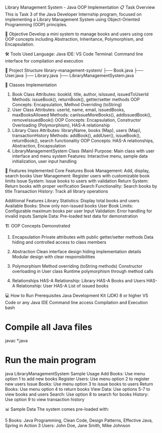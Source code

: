 Library Management System - Java OOP Implementation
📋 Task Overview
This is Task 3 of the Java Developer Internship program, focused on implementing a Library Management System using Object-Oriented Programming (OOP) principles.

🎯 Objective
Develop a mini system to manage books and users using core OOP concepts including Abstraction, Inheritance, Polymorphism, and Encapsulation.

🛠️ Tools Used
Language: Java
IDE: VS Code
Terminal: Command line interface for compilation and execution

📁 Project Structure
library-management-system/
├── Book.java
├── User.java
├── Library.java
├── LibraryManagementSystem.java

🔧 Classes Implementation
1. Book Class
Attributes: bookId, title, author, isIssued, issuedToUserId
Methods: issueBook(), returnBook(), getter/setter methods
OOP Concepts: Encapsulation, Method Overriding (toString)
2. User Class
Attributes: userId, name, email, issuedBooks, maxBooksAllowed
Methods: canIssueMoreBooks(), addIssuedBook(), removeIssuedBook()
OOP Concepts: Encapsulation, Constructor Overloading (Polymorphism), HAS-A relationship
3. Library Class
Attributes: libraryName, books (Map), users (Map), transactionHistory
Methods: addBook(), addUser(), issueBook(), returnBook(), search functionality
OOP Concepts: HAS-A relationships, Abstraction, Encapsulation
4. LibraryManagementSystem Class (Main)
Purpose: Main class with user interface and menu system
Features: Interactive menu, sample data initialization, user input handling

🚀 Features Implemented
Core Features
    Book Management: Add, display, search books
    User Management: Register users with customizable book limits
    Issue System: Issue books to users with validation
    Return System: Return books with proper verification
    Search Functionality: Search books by title
    Transaction History: Track all library operations
    
Additional Features
Library Statistics: Display total books and users
Available Books: Show only non-issued books
User Book Limits: Configurable maximum books per user
Input Validation: Error handling for invalid inputs
Sample Data: Pre-loaded test data for demonstration

🏗️ OOP Concepts Demonstrated
1. Encapsulation
Private attributes with public getter/setter methods
Data hiding and controlled access to class members
2. Abstraction
Clean interface design hiding implementation details
Modular design with clear responsibilities

4. Polymorphism
Method overriding (toString methods)
Constructor overloading in User class
Runtime polymorphism through method calls
5. Relationships
HAS-A Relationship: Library HAS-A Books and Users
HAS-A Relationship: User HAS-A List of issued books

💻 How to Run
Prerequisites
Java Development Kit (JDK) 8 or higher
VS Code or any Java IDE
Command line access
Compilation and Execution
bash
# Compile all Java files
javac *.java

# Run the main program
java LibraryManagementSystem
Sample Usage
Add Books: Use menu option 1 to add new books
Register Users: Use menu option 2 to register new users
Issue Books: Use menu option 3 to issue books to users
Return Books: Use menu option 4 to return books
View Data: Use options 5-7 to view books and users
Search: Use option 8 to search for books
History: Use option 9 to view transaction history

📊 Sample Data
The system comes pre-loaded with:

5 Books: Java Programming, Clean Code, Design Patterns, Effective Java, Spring in Action
3 Users: John Doe, Jane Smith, Mike Johnson

